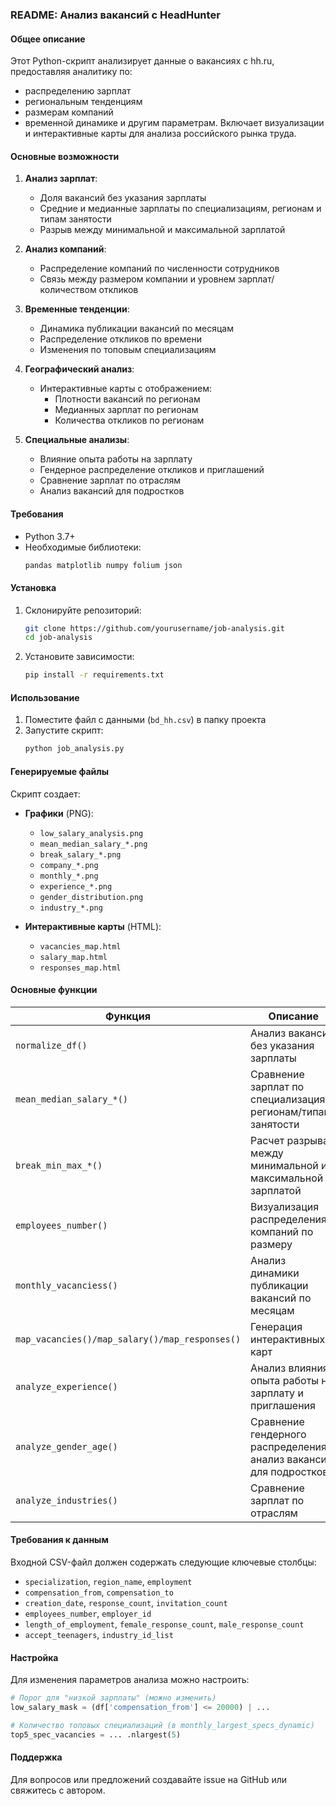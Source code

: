 ### README: Анализ вакансий с HeadHunter

#### Общее описание
Этот Python-скрипт анализирует данные о вакансиях с hh.ru, предоставляя аналитику по:
- распределению зарплат
- региональным тенденциям
- размерам компаний
- временной динамике
и другим параметрам. Включает визуализации и интерактивные карты для анализа российского рынка труда.

#### Основные возможности
1. **Анализ зарплат**:
   - Доля вакансий без указания зарплаты
   - Средние и медианные зарплаты по специализациям, регионам и типам занятости
   - Разрыв между минимальной и максимальной зарплатой

2. **Анализ компаний**:
   - Распределение компаний по численности сотрудников
   - Связь между размером компании и уровнем зарплат/количеством откликов

3. **Временные тенденции**:
   - Динамика публикации вакансий по месяцам
   - Распределение откликов по времени
   - Изменения по топовым специализациям

4. **Географический анализ**:
   - Интерактивные карты с отображением:
     - Плотности вакансий по регионам
     - Медианных зарплат по регионам
     - Количества откликов по регионам

5. **Специальные анализы**:
   - Влияние опыта работы на зарплату
   - Гендерное распределение откликов и приглашений
   - Сравнение зарплат по отраслям
   - Анализ вакансий для подростков

#### Требования
- Python 3.7+
- Необходимые библиотеки:
  ```bash
  pandas matplotlib numpy folium json
  ```

#### Установка
1. Склонируйте репозиторий:
   ```bash
   git clone https://github.com/yourusername/job-analysis.git
   cd job-analysis
   ```

2. Установите зависимости:
   ```bash
   pip install -r requirements.txt
   ```

#### Использование
1. Поместите файл с данными (`bd_hh.csv`) в папку проекта
2. Запустите скрипт:
   ```bash
   python job_analysis.py
   ```

#### Генерируемые файлы
Скрипт создает:
- **Графики** (PNG):
  - `low_salary_analysis.png`
  - `mean_median_salary_*.png`
  - `break_salary_*.png`
  - `company_*.png`
  - `monthly_*.png`
  - `experience_*.png`
  - `gender_distribution.png`
  - `industry_*.png`
  
- **Интерактивные карты** (HTML):
  - `vacancies_map.html`
  - `salary_map.html`
  - `responses_map.html`

#### Основные функции
| Функция                      | Описание                                                                 |
|------------------------------|--------------------------------------------------------------------------|
| `normalize_df()`             | Анализ вакансий без указания зарплаты                                   |
| `mean_median_salary_*()`     | Сравнение зарплат по специализациям/регионам/типам занятости           |
| `break_min_max_*()`          | Расчет разрыва между минимальной и максимальной зарплатой               |
| `employees_number()`         | Визуализация распределения компаний по размеру                          |
| `monthly_vacanciess()`       | Анализ динамики публикации вакансий по месяцам                         |
| `map_vacancies()/map_salary()/map_responses()` | Генерация интерактивных карт                      |
| `analyze_experience()`       | Анализ влияния опыта работы на зарплату и приглашения                  |
| `analyze_gender_age()`       | Сравнение гендерного распределения и анализ вакансий для подростков    |
| `analyze_industries()`       | Сравнение зарплат по отраслям                                          |

#### Требования к данным
Входной CSV-файл должен содержать следующие ключевые столбцы:
- `specialization`, `region_name`, `employment`
- `compensation_from`, `compensation_to`
- `creation_date`, `response_count`, `invitation_count`
- `employees_number`, `employer_id`
- `length_of_employment`, `female_response_count`, `male_response_count`
- `accept_teenagers`, `industry_id_list`

#### Настройка
Для изменения параметров анализа можно настроить:
```python
# Порог для "низкой зарплаты" (можно изменить)
low_salary_mask = (df['compensation_from'] <= 20000) | ... 

# Количество топовых специализаций (в monthly_largest_specs_dynamic)
top5_spec_vacancies = ... .nlargest(5)
```

#### Поддержка
Для вопросов или предложений создавайте issue на GitHub или свяжитесь с автором.
